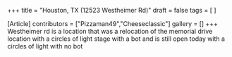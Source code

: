 +++
title = "Houston, TX (12523 Westheimer Rd)"
draft = false
tags = [ ]

[Article]
contributors = ["Pizzaman49","Cheeseclassic"]
gallery = []
+++
Westheimer rd is a location that was a relocation of the memorial drive location with a circles of light stage with a bot and is still open today with a circles of light with no bot